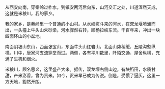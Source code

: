 从西安向南，穿秦岭过柞水，到镇安两河后向东，山河交汇之处，川道浑然天成，这就是米粮川，我的家乡。

我的家乡，是秦岭里一个普通的小山村。从水峡熨斗来的河水，在双龙堰喷涌而出，一头撞上牛头山朱砂梁，河水骤然右转，顺杨拉峡东流。千百年来，冲出一块四面环山的小盆地。

南面阴坡山东山，西面张宝山，东面牛头山红岩山，北面山势稍缓，丘陵沟壑纵横。川中，唐家河支流穿堂而过。两侧，各有平川数里，阡陌交通，屋舍纵横，充满了生机和烟火。

米粮川，顾名思义，这里盛产大米。据传，双龙堰右侧山边，有块稻田，水质甘甜，产米澎香，曾为贡米。如今，贡米早已成为传说。倒是，受惯了逼仄，这里一方天地，豁然开朗。








